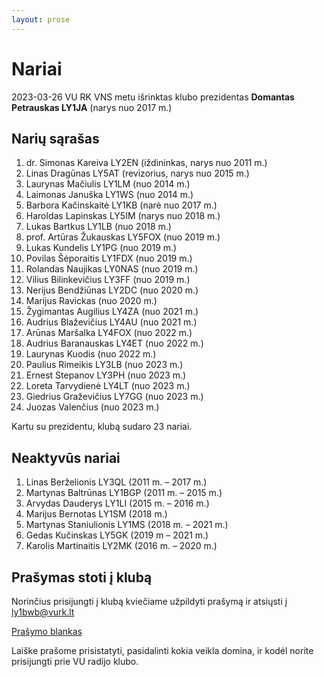 ```yaml
---
layout: prose
---
```


# Nariai

2023-03-26 VU RK VNS metu išrinktas klubo prezidentas **Domantas Petrauskas LY1JA** (narys nuo 2017 m.)

## Narių sąrašas

1. dr. Simonas Kareiva LY2EN (iždininkas, narys nuo 2011 m.)
1. Linas Dragūnas LY5AT (revizorius, narys nuo 2015 m.)
1. Laurynas Mačiulis LY1LM (nuo 2014 m.)
1. Laimonas Januška LY1WS (nuo 2014 m.)
1. Barbora Kačinskaitė LY1KB (narė nuo 2017 m.)
1. Haroldas Lapinskas LY5IM (narys nuo 2018 m.)
1. Lukas Bartkus LY1LB (nuo 2018 m.)
1. prof. Artūras Žukauskas LY5FOX (nuo 2019 m.)
1. Lukas Kundelis LY1PG (nuo 2019 m.)
1. Povilas Šėporaitis LY1FDX (nuo 2019 m.)
1. Rolandas Naujikas LY0NAS (nuo 2019 m.)
1. Vilius Bilinkevičius LY3FF (nuo 2019 m.)
1. Nerijus Bendžiūnas LY2DC (nuo 2020 m.)
1. Marijus Ravickas (nuo 2020 m.)
1. Žygimantas Augilius LY4ZA (nuo 2021 m.)
1. Audrius Blaževičius LY4AU (nuo 2021 m.)
1. Arūnas Maršalka LY4FOX (nuo 2022 m.)
1. Audrius Baranauskas LY4ET (nuo 2022 m.)
1. Laurynas Kuodis (nuo 2022 m.)
1. Paulius Rimeikis LY3LB (nuo 2023 m.)
1. Ernest Stepanov LY3PH (nuo 2023 m.)
1. Loreta Tarvydienė LY4LT (nuo 2023 m.)
1. Giedrius Graževičius LY7GG (nuo 2023 m.)
1. Juozas Valenčius (nuo 2023 m.)

Kartu su prezidentu, klubą sudaro 23 nariai.

## Neaktyvūs nariai

1. Linas Berželionis LY3QL (2011 m. – 2017 m.)
1. Martynas Baltrūnas LY1BGP (2011 m. – 2015 m.)
1. Arvydas Dauderys LY1LI (2015 m. – 2016 m.)
1. Marijus Bernotas LY1SM (2018 m.)
1. Martynas Staniulionis LY1MS (2018 m. – 2021 m.)
1. Gedas Kučinskas LY5GK (2019 m – 2021 m.)
1. Karolis Martinaitis LY2MK (2016 m. – 2020 m.)

## Prašymas stoti į klubą

Norinčius prisijungti į klubą kviečiame užpildyti prašymą ir atsiųsti į [ly1bwb@vurk.lt](mailto:ly1bwb@vurk.lt)

[Prašymo blankas](/Prasymas-stoti-VURK.doc)

Laiške prašome prisistatyti, pasidalinti kokia veikla domina, ir kodėl norite prisijungti prie VU radijo klubo.
